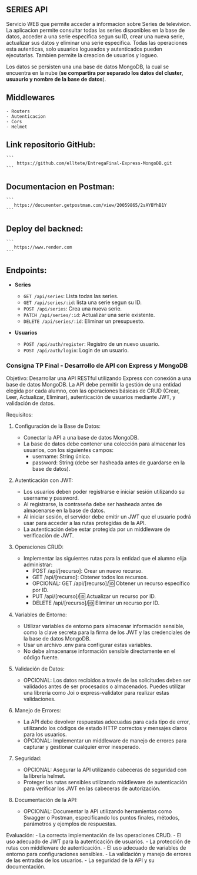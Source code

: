 
## SERIES API

Servicio WEB que permite acceder a informacion sobre Series de televivion.
La aplicacion permite consultar todas las series disponibles en la base de datos, acceder a una serie especifica segun su ID, crear una nueva serie, actualizar sus datos y eliminar una serie especifica. Todas las operaciones esta autenticas, solo usuarios logueados y autenticados pueden ejecutarlas.
Tambien permite la creacion de usuarios y logueo.

Los datos se persisten una una base de datos MongoDB, la cual se encuentra en la nube (**se compartira por separado los datos del cluster, usuaurio y nombre de la base de datos**).

## Middlewares

    - Routers
    - Autenticacion
    - Cors
    - Helmet

## Link repositorio GitHub: 
    ```
        https://github.com/elltete/EntregaFinal-Express-MongoDB.git
    ```

## Documentacion en Postman:
    ```
       https://documenter.getpostman.com/view/20059865/2sAYBYhB1Y
    ```

## Deploy del backned:
    ```
       https://www.render.com
    ```


## Endpoints:

-  **Series**

   -  `GET /api/series`: Lista todas las series.
   -  `GET /api/series/:id`: lista una serie segun su ID.
   -  `POST /api/series`: Crea una nueva serie.
   -  `PATCH /api/series/:id`: Actualizar una serie existente.
   -  `DELETE /api/series/:id`: Eliminar un presupuesto.   

-  **Usuarios**

   -  `POST /api/auth/register`: Registro de un nuevo usuario.
   -  `POST /api/auth/login`: Login de un usuario. 



### Consigna TP Final - Desarrollo de API con Express y MongoDB

Objetivo: Desarrollar una API RESTful utilizando Express con conexión a una base de datos MongoDB. La API debe permitir la gestión de una entidad elegida por cada alumno, con las operaciones básicas de CRUD (Crear, Leer, Actualizar, Eliminar), autenticación de usuarios mediante JWT, y validación de datos.

Requisitos:
1. Configuración de la Base de Datos:
    - Conectar la API a una base de datos MongoDB.
    - La base de datos debe contener una colección para almacenar los usuarios, con los siguientes campos:
        * username: String único.
        * password: String (debe ser hasheada antes de guardarse en la base
de datos).

2. Autenticación con JWT:
    - Los usuarios deben poder registrarse e iniciar sesión utilizando su username y password.
    - Al registrarse, la contraseña debe ser hasheada antes de almacenarse en la base de datos.
    - Al iniciar sesión, el servidor debe emitir un JWT que el usuario podrá usar para acceder a las rutas protegidas de la API.
    - La autenticación debe estar protegida por un middleware de verificación de JWT.

3. Operaciones CRUD:
    - Implementar las siguientes rutas para la entidad que el alumno elija administrar:
        * POST /api/[recurso]: Crear un nuevo recurso.
        * GET /api/[recurso]: Obtener todos los recursos.
        * OPCIONAL: GET /api/[recurso]/:id: Obtener un recurso específico por ID.
        * PUT /api/[recurso]/:id: Actualizar un recurso por ID.
        * DELETE /api/[recurso]/:id: Eliminar un recurso por ID.

4. Variables de Entorno:
    - Utilizar variables de entorno para almacenar información sensible, como la clave secreta para la firma de los JWT y las credenciales de la base de datos MongoDB.
    - Usar un archivo .env para configurar estas variables.
    - No debe almacenarse información sensible directamente en el código fuente.

5. Validación de Datos:
    - OPCIONAL: Los datos recibidos a través de las solicitudes deben ser validados antes de ser procesados o almacenados. Puedes utilizar una librería como Joi o express-validator para realizar estas validaciones.

6. Manejo de Errores:
    - La API debe devolver respuestas adecuadas para cada tipo de error, utilizando los códigos de estado HTTP correctos y mensajes claros para los usuarios.
    - OPCIONAL: Implementar un middleware de manejo de errores para capturar y gestionar cualquier error inesperado.

7. Seguridad:
    - OPCIONAL: Asegurar la API utilizando cabeceras de seguridad con la librería helmet.
    - Proteger las rutas sensibles utilizando middleware de autenticación para verificar los JWT en las cabeceras de autorización.

8. Documentación de la API:
    - OPCIONAL: Documentar la API utilizando herramientas como Swagger o Postman, especificando los puntos finales, métodos, parámetros y ejemplos de respuestas.

Evaluación:
    - La correcta implementación de las operaciones CRUD.
    - El uso adecuado de JWT para la autenticación de usuarios.
    - La protección de rutas con middleware de autenticación.
    - El uso adecuado de variables de entorno para configuraciones sensibles.
    - La validación y manejo de errores de las entradas de los usuarios.
    - La seguridad de la API y su documentación.